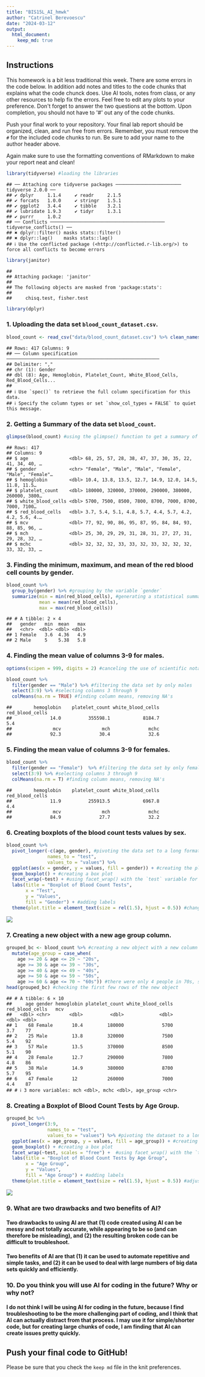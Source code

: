 ```yaml
---
title: "BIS15L_AI_hmwk"
author: "Catrinel Berevoescu"
date: "2024-03-12"
output: 
  html_document: 
    keep_md: true
---
```




## Instructions   

This homework is a bit less traditional this week. There are some errors in the code below. In addition add notes and titles to the code chunks that explains what the code chunck does. Use AI tools, notes from class, or any other resources to help fix the errors. Feel free to edit any plots to your preference. Don't forget to answer the two questions at the bottom. Upon completion, you should not have to '#' out any of the code chunks.

Push your final work to your repository. Your final lab report should be organized, clean, and run free from errors. Remember, you must remove the `#` for the included code chunks to run. Be sure to add your name to the author header above.   

Again make sure to use the formatting conventions of RMarkdown to make your report neat and clean!  


```r
library(tidyverse) #loading the libraries
```

```
## ── Attaching core tidyverse packages ──────────────────────── tidyverse 2.0.0 ──
## ✔ dplyr     1.1.4     ✔ readr     2.1.5
## ✔ forcats   1.0.0     ✔ stringr   1.5.1
## ✔ ggplot2   3.4.4     ✔ tibble    3.2.1
## ✔ lubridate 1.9.3     ✔ tidyr     1.3.1
## ✔ purrr     1.0.2     
## ── Conflicts ────────────────────────────────────────── tidyverse_conflicts() ──
## ✖ dplyr::filter() masks stats::filter()
## ✖ dplyr::lag()    masks stats::lag()
## ℹ Use the conflicted package (<http://conflicted.r-lib.org/>) to force all conflicts to become errors
```

```r
library(janitor)
```

```
## 
## Attaching package: 'janitor'
## 
## The following objects are masked from 'package:stats':
## 
##     chisq.test, fisher.test
```

```r
library(dplyr)
```

### 1. Uploading the data set `blood_count_dataset.csv`.   


```r
blood_count <- read_csv("data/blood_count_dataset.csv") %>% clean_names() #uploading the data set, and cleaning the variable names
```

```
## Rows: 417 Columns: 9
## ── Column specification ────────────────────────────────────────────────────────
## Delimiter: ","
## chr (1): Gender
## dbl (8): Age, Hemoglobin, Platelet_Count, White_Blood_Cells, Red_Blood_Cells...
## 
## ℹ Use `spec()` to retrieve the full column specification for this data.
## ℹ Specify the column types or set `show_col_types = FALSE` to quiet this message.
```

### 2. Getting a Summary of the data set `blood_count`.   


```r
glimpse(blood_count) #using the glimpse() function to get a summary of the `blood-count` data set
```

```
## Rows: 417
## Columns: 9
## $ age               <dbl> 68, 25, 57, 28, 38, 47, 37, 30, 35, 22, 41, 34, 40, …
## $ gender            <chr> "Female", "Male", "Male", "Female", "Male", "Female"…
## $ hemoglobin        <dbl> 10.4, 13.8, 13.5, 12.7, 14.9, 12.0, 14.5, 11.8, 11.5…
## $ platelet_count    <dbl> 180000, 320000, 370000, 290000, 380000, 260000, 3800…
## $ white_blood_cells <dbl> 5700, 7500, 8500, 7800, 8700, 7000, 8700, 7000, 7100…
## $ red_blood_cells   <dbl> 3.7, 5.4, 5.1, 4.8, 5.7, 4.4, 5.7, 4.2, 4.2, 5.6, 4.…
## $ mcv               <dbl> 77, 92, 90, 86, 95, 87, 95, 84, 84, 93, 88, 85, 96, …
## $ mch               <dbl> 25, 30, 29, 29, 31, 28, 31, 27, 27, 31, 29, 28, 32, …
## $ mchc              <dbl> 32, 32, 32, 33, 33, 32, 33, 32, 32, 32, 33, 32, 33, …
```

### 3. Finding the minimum, maximum, and mean of the red blood cell counts by gender.  


```r
blood_count %>% 
  group_by(gender) %>% #grouping by the variable `gender`
  summarize(min = min(red_blood_cells), #generating a statistical summary of the `red_blood_cells` variable by gender
            mean = mean(red_blood_cells),
            max = max(red_blood_cells))
```

```
## # A tibble: 2 × 4
##   gender   min  mean   max
##   <chr>  <dbl> <dbl> <dbl>
## 1 Female   3.6  4.36   4.9
## 2 Male     5    5.38   5.8
```

### 4. Finding the mean value of columns 3-9 for males.     


```r
options(scipen = 999, digits = 2) #canceling the use of scientific notation
```


```r
blood_count %>% 
  filter(gender == "Male") %>% #filtering the data set by only males
  select(3:9) %>% #selecting columns 3 through 9
  colMeans(na.rm = TRUE) #finding column means, removing NA's
```

```
##        hemoglobin    platelet_count white_blood_cells   red_blood_cells 
##              14.0          355598.1            8184.7               5.4 
##               mcv               mch              mchc 
##              92.3              30.4              32.6
```

### 5. Finding the mean value of columns 3-9 for females.     


```r
blood_count %>% 
  filter(gender == "Female")  %>% #filtering the data set by only females
  select(3:9) %>% #selecting columns 3 through 9
  colMeans(na.rm = T) #finding column means, removing NA's
```

```
##        hemoglobin    platelet_count white_blood_cells   red_blood_cells 
##              11.9          255913.5            6967.8               4.4 
##               mcv               mch              mchc 
##              84.9              27.7              32.2
```

### 6. Creating boxplots of the blood count tests values by sex.   


```r
blood_count %>%
  pivot_longer(-c(age, gender), #pivoting the data set to a long format, with blood count test type in one column and values in another
               names_to = "test", 
               values_to = "values") %>%
  ggplot(aes(x = gender, y = values, fill = gender)) + #creating the plot
  geom_boxplot() + #creating a box plot
  facet_wrap(~test) + #using facet_wrap() with the `test` variable for ease of viewing
  labs(title = "Boxplot of Blood Count Tests",
       x = "Test",
       y = "Values",
       fill = "Gender") + #adding labels
  theme(plot.title = element_text(size = rel(1.5), hjust = 0.5)) #changing the title size and location
```

![](lab15_hw_files/figure-html/unnamed-chunk-8-1.png)<!-- -->

### 7. Creating a new object with a new age group column.   


```r
grouped_bc <- blood_count %>% #creating a new object with a new column for age group
  mutate(age_group = case_when(
    age >= 20 & age <= 29 ~ "20s",
    age >= 30 & age <= 39 ~ "30s",
    age >= 40 & age <= 49 ~ "40s",
    age >= 50 & age <= 59 ~ "50s",
    age >= 60 & age <= 70 ~ "60s")) #there were only 4 people in 70s, so I combined it with 60s
head(grouped_bc) #checking the first few rows of the new object
```

```
## # A tibble: 6 × 10
##     age gender hemoglobin platelet_count white_blood_cells red_blood_cells   mcv
##   <dbl> <chr>       <dbl>          <dbl>             <dbl>           <dbl> <dbl>
## 1    68 Female       10.4         180000              5700             3.7    77
## 2    25 Male         13.8         320000              7500             5.4    92
## 3    57 Male         13.5         370000              8500             5.1    90
## 4    28 Female       12.7         290000              7800             4.8    86
## 5    38 Male         14.9         380000              8700             5.7    95
## 6    47 Female       12           260000              7000             4.4    87
## # ℹ 3 more variables: mch <dbl>, mchc <dbl>, age_group <chr>
```

### 8. Creating a Boxplot of Blood Count Tests by Age Group.  


```r
grouped_bc %>%
  pivot_longer(3:9, 
               names_to = "test", 
               values_to = "values") %>% #pivoting the dataset to a long format, with blood count test type in one column and values in another
  ggplot(aes(x = age_group, y = values, fill = age_group)) + #creating the plot
  geom_boxplot() + #creating a box plot
  facet_wrap(~test, scales = "free") +  #using facet_wrap() with the `test` variable
  labs(title = "Boxplot of Blood Count Tests by Age Group",
       x = "Age Group",
       y = "Values",
       fill = "Age Group") + #adding labels
  theme(plot.title = element_text(size = rel(1.5), hjust = 0.5)) #adjusting the size and location of the title
```

![](lab15_hw_files/figure-html/unnamed-chunk-10-1.png)<!-- -->

### 9. What are two drawbacks and two benefits of AI?

#### Two drawbacks to using AI are that (1) code created using AI can be messy and not totally accurate, while appearing to be so (and can therefore be misleading), and (2) the resulting broken code can be difficult to troubleshoot.   
#### Two benefits of AI are that (1) it can be used to automate repetitive and simple tasks, and (2) it can be used to deal with large numbers of big data sets quickly and efficiently.   

### 10. Do you think you will use AI for coding in the future? Why or why not?   

#### I do not think I will be using AI for coding in the future, because I find troubleshooting to be the more challenging part of coding, and I think that AI can actually distract from that process. I may use it for simple/shorter code, but for creating large chunks of code, I am finding that AI can create issues pretty quickly.   

## Push your final code to GitHub!
Please be sure that you check the `keep md` file in the knit preferences. 
